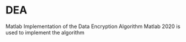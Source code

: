 # DEA
Matlab Implementation of the Data Encryption Algorithm
Matlab 2020 is used to implement the algorithm
